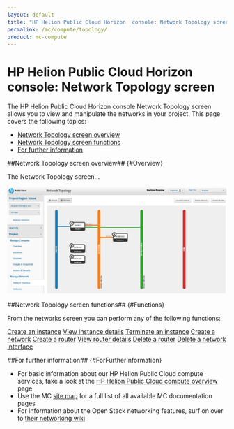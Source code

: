 ```yaml
---
layout: default
title: "HP Helion Public Cloud Horizon  console: Network Topology screen"
permalink: /mc/compute/topology/
product: mc-compute
---
```

# HP Helion Public Cloud Horizon console: Network Topology screen

The HP Helion Public Cloud Horizon console Network Topology screen allows you to view and manipulate the networks in your project.  This page covers the following topics:

* [Network Topology screen overview](#Overview)
* [Network Topology screen functions](#Functions)
* [For further information](#ForFurtherInformation)

##Network Topology screen overview## {#Overview}

The Network Topology screen...

<img src="media/compute-network-topology.png" width="580" alt="" />


##Network Topology screen functions## {#Functions}

From the networks screen you can perform any of the following functions:

[Create an instance](/mc/compute/images/create/)
[View instance details](/mc/compute/servers/view-details)
[Terminate an instance](/mc/compute/servers/manage#Terminating)
[Create a network](/mc/compute/networks/create-network/)
[Create a router](mc/compute/routers/)
[View router details](/mc/compute/networks/view-router)
[Delete a router](/mc/compute/networks/manage-routers)
[Delete a network interface](/mc/compute/networks/manage-routers)


##For further information## {#ForFurtherInformation}

* For basic information about our HP Helion Public Cloud compute services, take a look at the [HP Helion Public Cloud compute overview](/compute/) page
* Use the MC [site map](/mc/sitemap) for a full list of all available MC documentation pages
* For information about the Open Stack networking features, surf on over to [their networking wiki](https://wiki.openstack.org/wiki/Quantum)

